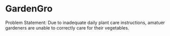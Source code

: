 # GardenGro
Problem Statement: Due to inadequate daily plant care instructions, amatuer gardeners are unable to correctly care for their vegetables.
